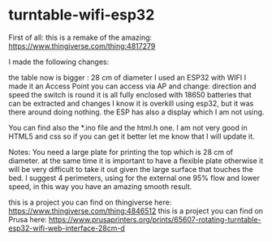 # turntable-wifi-esp32

First of all: this is a remake of the amazing: https://www.thingiverse.com/thing:4817279

I made the following changes:

the table now is bigger : 28 cm of diameter
I used an ESP32 with WIFI
I made it an Access Point
you can access via AP and change: direction and speed
the switch is round
it is all fully enclosed with 18650 batteries that can be extracted and changes
I know it is overkill using esp32, but it was there around doing nothing. the ESP has also a display which I am not using.

You can find also the *.ino file and the html.h one.
I am not very good in HTML5 and css so if you can get it better let me know that I will update it.

Notes:
You need a large plate for printing the top which is 28 cm of diameter.
at the same time it is important to have a flexible plate otherwise it will be very difficult to take it out given the large surface that touches the bed.
I suggest 4 perimeters, using for the external one 95% flow and lower speed, in this way you have an amazing smooth result.

this is a project you can find on thingiverse here: https://www.thingiverse.com/thing:4846512
this is a project you can find on Prusa here: https://www.prusaprinters.org/prints/65607-rotating-turntable-esp32-wifi-web-interface-28cm-d

